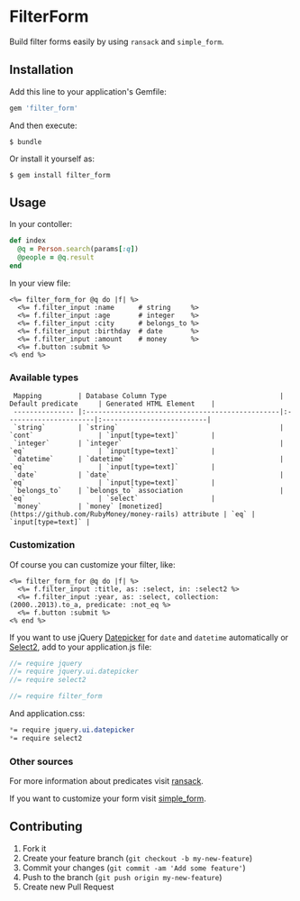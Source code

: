 # FilterForm

Build filter forms easily by using `ransack` and `simple_form`.

## Installation

Add this line to your application's Gemfile:

```ruby
gem 'filter_form'
```

And then execute:

    $ bundle

Or install it yourself as:

    $ gem install filter_form

## Usage

In your contoller:

```ruby
def index
  @q = Person.search(params[:q])
  @people = @q.result
end
```

In your view file:

```erb
<%= filter_form_for @q do |f| %>
  <%= f.filter_input :name      # string     %>
  <%= f.filter_input :age       # integer    %>
  <%= f.filter_input :city      # belongs_to %>
  <%= f.filter_input :birthday  # date       %>
  <%= f.filter_input :amount    # money      %>
  <%= f.button :submit %>
<% end %>
```

### Available types

     Mapping         | Database Column Type                            | Default predicate     | Generated HTML Element    |
     --------------- |:------------------------------------------------|:----------------------|:--------------------------|
     `string`        | `string`                                        | `cont`                | `input[type=text]`        |
     `integer`       | `integer`                                       | `eq`                  | `input[type=text]`        |
     `datetime`      | `datetime`                                      | `eq`                  | `input[type=text]`        |
     `date`          | `date`                                          | `eq`                  | `input[type=text]`        |
     `belongs_to`    | `belongs_to` association                        | `eq`                  | `select`                  |
     `money`         | `money` [monetized](https://github.com/RubyMoney/money-rails) attribute | `eq` | `input[type=text]` |

### Customization

Of course you can customize your filter, like:

```erb
<%= filter_form_for @q do |f| %>
  <%= f.filter_input :title, as: :select, in: :select2 %>
  <%= f.filter_input :year, as: :select, collection: (2000..2013).to_a, predicate: :not_eq %>
  <%= f.button :submit %>
<% end %>
```

If you want to use jQuery [Datepicker](http://jqueryui.com/datepicker/) for `date` and `datetime` automatically or [Select2](http://ivaynberg.github.io/select2/), add to your application.js file:

```js
//= require jquery
//= require jquery.ui.datepicker
//= require select2

//= require filter_form
```

And application.css:

```css
*= require jquery.ui.datepicker
*= require select2
```

### Other sources

For more information about predicates visit [ransack](https://github.com/ernie/ransack).

If you want to customize your form visit [simple_form](https://github.com/plataformatec/simple_form).

## Contributing

1. Fork it
2. Create your feature branch (`git checkout -b my-new-feature`)
3. Commit your changes (`git commit -am 'Add some feature'`)
4. Push to the branch (`git push origin my-new-feature`)
5. Create new Pull Request

